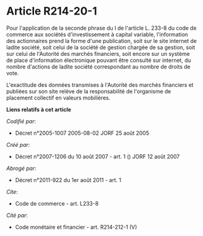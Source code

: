# Article R214-20-1

Pour l'application de la seconde phrase du I de l'article L. 233-8 du code de commerce aux sociétés d'investissement à
capital variable, l'information des actionnaires prend la forme d'une publication, soit sur le site internet de ladite
société, soit celui de la société de gestion chargée de sa gestion, soit sur celui de l'Autorité des marchés financiers, soit
encore sur un système de place d'information électronique pouvant être consulté sur internet, du nombre d'actions de ladite
société correspondant au nombre de droits de vote.

L'exactitude des données transmises à l'Autorité des marchés financiers et publiées sur son site relève de la responsabilité
de l'organisme de placement collectif en valeurs mobilières.

**Liens relatifs à cet article**

_Codifié par_:

  - Décret n°2005-1007 2005-08-02 JORF 25 août 2005

_Créé par_:

  - Décret n°2007-1206 du 10 août 2007 - art. 1 () JORF 12 août 2007

_Abrogé par_:

  - Décret n°2011-922 du 1er août 2011 - art. 1

_Cite_:

  - Code de commerce - art. L233-8

_Cité par_:

  - Code monétaire et financier - art. R214-212-1 (V)

